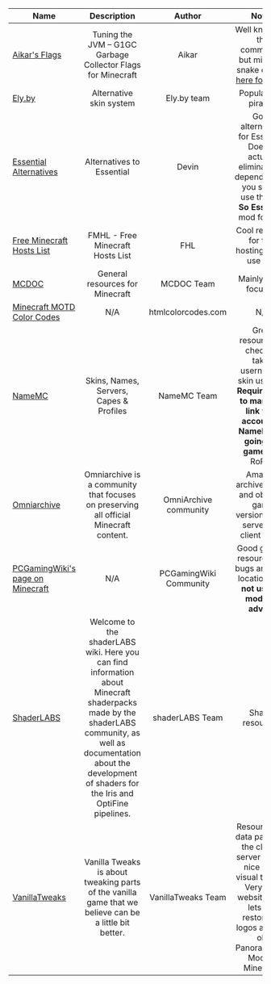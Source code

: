 | Name | Description | Author | Notes |
| --- | :---: | :---: | :---: |
| [Aikar's Flags](https://aikar.co/2018/07/02/tuning-the-jvm-g1gc-garbage-collector-flags-for-minecraft/) | Tuning the JVM – G1GC Garbage Collector Flags for Minecraft | Aikar | Well known by the community, but might be snake oil. [See here for more](https://garden.unascribed.com/jvm-args/). |
| [Ely.by](https://ely.by) | Alternative skin system | Ely.by team | Popular with pirates. |
| [Essential Alternatives](https://notessential.blurry.gay/) | Alternatives to Essential | Devin | Good alternatives for Essential. Doesn't actually eliminate the dependencies, you should use the **Not So Essential** mod for that. |
| [Free Minecraft Hosts List](https://fmhl.berserk.sbs/) | FMHL - Free Minecraft Hosts List | FHL | Cool resource for free hosting. Might use this. |
| [MCDOC](https://mcdoc.site/) | General resources for Minecraft | MCDOC Team | Mainly pirate focused. |
| [Minecraft MOTD Color Codes](https://htmlcolorcodes.com/minecraft-color-codes/) | N/A | htmlcolorcodes.com | N/A |
| [NameMC](https://namemc.com/) | Skins, Names, Servers, Capes & Profiles | NameMC Team | Great resource for checking taken usernames, skin use, etc. **Requires you to manually link your account to NameMC by going in-game**, like RoPro. |
| [Omniarchive](https://omniarchive.uk/) | Omniarchive is a community that focuses on preserving all official Minecraft content. | OmniArchive community | Amazing archive of lost and obscure game versions, both server and client sides. |
| [PCGamingWiki's page on Minecraft](https://www.pcgamingwiki.com/wiki/Minecraft:_Java_Edition) | N/A | PCGamingWiki Community | Good general resources for bugs and save locations. **Do not use for modding advice**. |
| [ShaderLABS](https://shaderlabs.org/wiki/Main_Page) | Welcome to the shaderLABS wiki. Here you can find information about Minecraft shaderpacks made by the shaderLABS community, as well as documentation about the development of shaders for the Iris and OptiFine pipelines. | shaderLABS Team | Shader resources. |
| [VanillaTweaks](https://vanillatweaks.net/) | Vanilla Tweaks is about tweaking parts of the vanilla game that we believe can be a little bit better. | VanillaTweaks Team | Resource and data packs for the client & server that do nice small visual tweaks. Very cool website! Also lets you restore old logos and use old Panoramas on Modern Minecraft. |